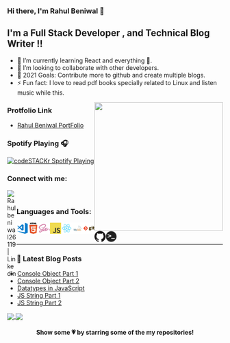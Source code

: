 ### Hi there, I'm Rahul Beniwal 👋

<!-- [![Website]()
 -->

## I'm a Full Stack Developer  , and Technical Blog Writer !!


- 🌱 I’m currently learning React and everything 🤣.
- 👯 I’m looking to collaborate with other developers.
- 🥅 2021 Goals: Contribute more to github and create multiple blogs.
- ⚡ Fun fact: I love to read pdf books specially related to Linux and listen music while this.
 <img align="right" src="https://i.postimg.cc/d3qQdKhf/robotintro-unscreen.gif" width="300px" height="300px" />


### Protfolio Link 
<!-- PORTFOLIO: START  -->
- [Rahul Beniwal PortFolio](https://rahulbeniwalportfolio.netlify.app/)
<!-- PORTFOLIO: END-->

### Spotify Playing 🎧

[<img src="https://now-playing-codestackr.vercel.app/api/spotify-playing" alt="codeSTACKr Spotify Playing" width="350" />](https://open.spotify.com/user/swyqyimdc12jajde4vpwd2x1b)



### Connect with me:


[<img align="left" alt="Rahulbeniwal26119 | LinkedIn" width="22px" src="https://cdn.jsdelivr.net/npm/simple-icons@v3/icons/linkedin.svg" />][linkedin]


<br />

### Languages and Tools:

<img align="left" alt="Visual Studio Code" width="26px" src="https://raw.githubusercontent.com/github/explore/80688e429a7d4ef2fca1e82350fe8e3517d3494d/topics/visual-studio-code/visual-studio-code.png" />

<img align="left" alt="HTML5" width="26px" src="https://raw.githubusercontent.com/github/explore/80688e429a7d4ef2fca1e82350fe8e3517d3494d/topics/html/html.png" />

<img align="left" alt="Sass" width="26px" src="https://raw.githubusercontent.com/github/explore/80688e429a7d4ef2fca1e82350fe8e3517d3494d/topics/sass/sass.png" />

<img align="left" alt="JavaScript" width="26px" src="https://raw.githubusercontent.com/github/explore/80688e429a7d4ef2fca1e82350fe8e3517d3494d/topics/javascript/javascript.png" />
<img align="left" alt="React" width="26px" src="https://raw.githubusercontent.com/github/explore/80688e429a7d4ef2fca1e82350fe8e3517d3494d/topics/react/react.png" />

<img align="left" alt="MySQL" width="26px" src="https://raw.githubusercontent.com/github/explore/80688e429a7d4ef2fca1e82350fe8e3517d3494d/topics/mysql/mysql.png" />


<img align="left" alt="Git" width="26px" src="https://raw.githubusercontent.com/github/explore/80688e429a7d4ef2fca1e82350fe8e3517d3494d/topics/git/git.png" />

<img align="left" alt="GitHub" width="26px" src="https://raw.githubusercontent.com/github/explore/78df643247d429f6cc873026c0622819ad797942/topics/github/github.png" />

<img align="left" alt="Terminal" width="26px" src="https://raw.githubusercontent.com/github/explore/80688e429a7d4ef2fca1e82350fe8e3517d3494d/topics/terminal/terminal.png" />

<br />
<br />

---

### 📕 Latest Blog Posts

<!-- BLOG-POST-LIST:START -->
- [Console Object Part 1](https://rahulbeniwal26119.medium.com/javascript-console-object-hacks-part-1-69a5ebb2484a)
- [Console Object Part 2](https://rahulbeniwal26119.medium.com/javascript-console-object-hacks-part-2-d95cff910779)
- [Datatypes in JavaScript](https://rahulbeniwal26119.medium.com/datatypes-in-javascript-538ada968a57)
- [JS String Part 1](https://rahulbeniwal26119.medium.com/js-string-part-1-cb140b12ab56)
- [JS String Part 2](https://rahulbeniwal26119.medium.com/js-string-part-2-7675cb9ce2c4)
<!-- BLOG-POST-LIST:END -->



[linkedin]: https://www.linkedin.com/in/rahulbeniwal26119/

<a href="https://github.com/Rahulbeniwal26119">
<img align="center"  src="https://github-readme-stats.vercel.app/api?username=Rahulbeniwal26119&&show_icons=true&title_color=ffffff&icon_color=bb2acf&text_color=daf7dc&bg_color=151515"/>
</a>

<a href="https://github.com/Rahulbeniwal26119">
  <img align="center" src="https://github-readme-stats.vercel.app/api/top-langs/?username=Rahulbeniwal26119&theme=dark&hide_langs_below=1" />
</a>

<div align="center">

#### Show some 💗 by starring some of the my  repositories!

</div>
